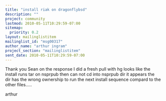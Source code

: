 ```yaml
---
title: "install riak on dragonflybsd"
description: ""
project: community
lastmod: 2010-05-11T10:29:59-07:00
sitemap:
  priority: 0.2
layout: mailinglistitem
mailinglist_id: "msg00317"
author_name: "arthur ingram"
project_section: "mailinglistitem"
sent_date: 2010-05-11T10:29:59-07:00
---
```



Thank you Sean on the response
I did a fresh pull with hg 
looks like the install runs tar on nsprpub
then can not cd into nsprpub dir it appears the dir has the wrong ownership to 
run the next install sequence compard to the other files.....


arthur

